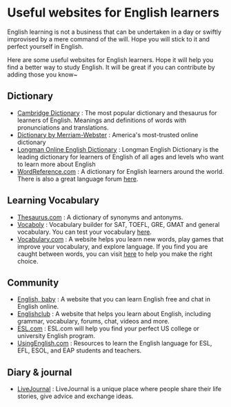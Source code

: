 # Useful websites for English learners
English learning is not a business that can be undertaken in a day or swiftly improvised by a mere command of the will. Hope you will stick to it and perfect yourself in English.  

Here are some useful websites for English learners. Hope it will help you find a better way to study English. It will be great if you can contribute by adding those you know~

## Dictionary
- [Cambridge Dictionary](http://dictionary.cambridge.org/) : The most popular dictionary and thesaurus for learners of English. Meanings and definitions of words with pronunciations and translations.
- [Dictionary by Merriam-Webster](https://www.merriam-webster.com/) : America's most-trusted online dictionary
- [Longman Online English Dictionary](http://www.ldoceonline.com/) : Longman English Dictionary is the leading dictionary for learners of English of all ages and levels who want to learn more about English
- [WordReference.com](http://www.wordreference.com/) : A dictionary for English learners around the world. There is also a great language forum [here](https://forum.wordreference.com/).

## Learning Vocabulary
- [Thesaurus.com](http://www.thesaurus.com/) : A dictionary of synonyms and antonyms.
- [Vocaboly](http://www.vocaboly.com/) : Vocabulary builder for SAT, TOEFL, GRE, GMAT and general vocabulary. You can test your vocabulary [here](http://www.vocaboly.com/vocabulary-test/).
- [Vocabulary.com](https://www.vocabulary.com/) : A website helps you learn new words, play games that improve your vocabulary, and explore language. If you find you are caught between words, you can visit [here](https://www.vocabulary.com/articles/chooseyourwords/) to help you make the right choice.

## Community
- [English, baby](http://www.englishbaby.com/) : A website that you can learn English free and chat in English online.
- [Englishclub](https://www.englishclub.com/) : A website that helps you learn about English, including grammar, vocabulary, forums, chat, videos and more.
- [ESL.com](http://www.esl.com/) : ESL.com will help you find your perfect US college or university English program. 
- [UsingEnglish.com](https://www.usingenglish.com/) : Resources to learn the English language for ESL, EFL, ESOL, and EAP students and teachers.

## Diary & journal
- [LiveJournal](http://www.livejournal.com/) : LiveJournal is a unique place where people share their life stories, give advice and exchange ideas.
